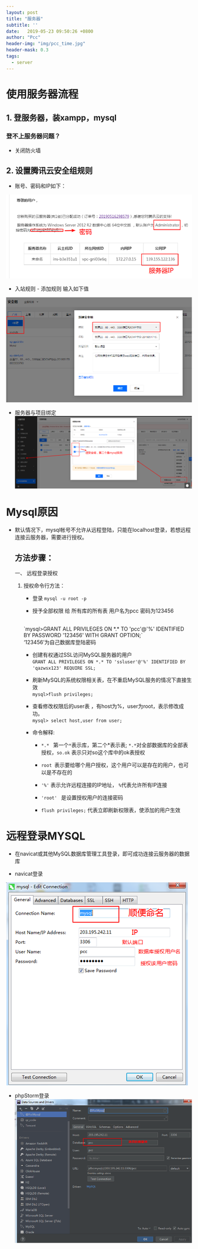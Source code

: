 ```yaml
---
layout: post
title: "服务器"
subtitle: ''
date:   2019-05-23 09:50:26 +0800
author: "Pcc"
header-img: "img/pcc_time.jpg"
header-mask: 0.3
tags:
  - server
---
```


# 使用服务器流程

## 1. 登服务器，装xampp，mysql
### 登不上服务器问题？
+ 关闭防火墙

## 2. 设置腾讯云安全组规则

 + 账号、密码和IP如下：

 ![服务器](https://raw.githubusercontent.com/Panssorcc/picee/master/images/%E5%BE%AE%E4%BF%A1%E5%9B%BE%E7%89%87_20190517151052.png)

 + 入站规则 - 添加规则   输入如下值 
 
 ![安全组](https://raw.githubusercontent.com/Panssorcc/picee/master/images/%E5%AE%89%E5%85%A8%E7%BB%84.png)

 + 服务器与项目绑定
 ![服务器与项目绑定](https://raw.githubusercontent.com/Panssorcc/picee/master/images/%E6%9C%8D%E5%8A%A1%E5%99%A8%E4%B8%8E%E9%A1%B9%E7%9B%AE%E7%BB%91%E5%AE%9A.png)

#  Mysql原因

+ 默认情况下，mysql帐号不允许从远程登陆，只能在localhost登录，若想远程连接云服务器，需要进行授权。

	## 方法步骤：

	一、 远程登录授权

	1. 授权命令行方法：
	
		+ 登录 `mysql -u root -p`
		
		+ 授予全部权限 给 所有库的所有表 用户名为pcc 密码为123456
		 <br/>
		 `mysql>GRANT ALL PRIVILEGES ON *.* TO 'pcc'@'%' IDENTIFIED BY PASSWORD '123456' WITH GRANT OPTION;`
		 <br/> ‘123456’为自己数据库登陆密码
		  
		+ 创建有权通过SSL访问MySQL服务器的用户<br/>
		  `GRANT ALL PRIVILEGES ON *.* TO 'ssluser'@'%' IDENTIFIED BY 'qazwsx123' REQUIRE SSL;`
		
		+ 刷新MySQL的系统权限相关表，在不重启MySQL服务的情况下直接生效
		  <br/>`mysql>flush privileges;`
		  
		+ 查看修改权限后的user表 ，有host为%，user为root，表示修改成功。
		<br/>`mysql> select host,user from user;`
		
		- 命令解释:
			+ `*.* `
			 第一个`*`表示库，第二个*表示表; `*.*`对全部数据库的全部表授权，`so.ok` 表示只对so这个库中的ok表授权
			
			+ `root `表示要给哪个用户授权，这个用户可以是存在的用户，也可以是不存在的
			
			+  `'%'`  表示允许远程连接的IP地址，	`%`代表允许所有IP连接
		   
			+ `'root' ` 是设置授权用户的连接密码
			
			+ `flush privileges;` 代表立即刷新权限表，使添加的用户生效
			
		  
# 远程登录MYSQL


+ 在navicat或其他MySQL数据库管理工具登录，即可成功连接云服务器的数据库

+ navicat登录

 ![登录navicat](https://raw.githubusercontent.com/Panssorcc/picee/master/images/%E7%99%BB%E5%BD%95navicat.png)
		  
		  
		  
+ phpStorm登录 
![phpStorm登录](https://raw.githubusercontent.com/Panssorcc/picee/master/images/phpStorm%E7%99%BB%E5%BD%95.png)
	 
